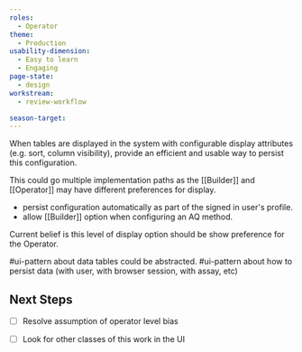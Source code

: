 ```yaml
---
roles:
  - Operator
theme:
  - Production
usability-dimension:
  - Easy to learn
  - Engaging
page-state:
  - design
workstream:
  - review-workflow

season-target:
---
```

When tables are displayed in the system with configurable display attributes (e.g. sort, column visibility), provide an efficient and usable way to persist this configuration.

This could go multiple implementation paths as the [[Builder]] and [[Operator]] may have different preferences for display.
* persist configuration automatically as part of the signed in user's profile.
* allow [[Builder]] option when configuring an AQ method.

Current belief is this level of display option should be show preference for the Operator.

#ui-pattern about data tables could be abstracted.
#ui-pattern about how to persist data (with user, with browser session, with assay, etc)

## Next Steps
- [ ] Resolve assumption of operator level bias
- [ ] Look for other classes of this work in the UI




